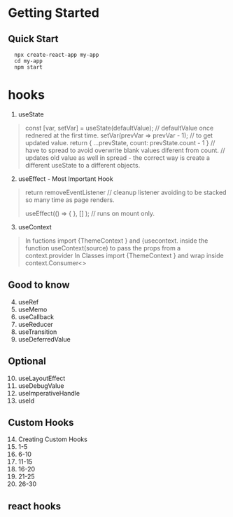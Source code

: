 # Getting Started

## Quick Start
      npx create-react-app my-app
      cd my-app
      npm start

# hooks
1. useState

> const [var, setVar] = useState(defaultValue); // defaultValue once rednered at the first time.
> setVar(prevVar => prevVar - 1); // to get updated value.
> return { ...prevState, count: prevState.count - 1 } // have to spread to avoid overwrite blank values diferent from count.
> // updates old value as well in spread - the correct way is create a different useState to a different objects.
    
2. useEffect - Most Important Hook

> return removeEventListener // cleanup listener avoiding to be stacked so many time as page renders.
>
> useEffect(() => {  },  [] ); // runs on mount only.
  
3. useContext

> In fuctions import {ThemeContext } and {usecontext. inside the function useContext(source) to pass the props from a context.provider
> In Classes import {ThemeContext } and wrap inside context.Consumer<>
> 
> 
  

## Good to know
4. useRef
5. useMemo
6. useCallback
7. useReducer
8. useTransition
9. useDeferredValue

## Optional
10. useLayoutEffect
11. useDebugValue
12. useImperativeHandle
13. useId

## Custom Hooks
14. Creating Custom Hooks
15. 1-5
16. 6-10
17. 11-15
18. 16-20
19. 21-25
20. 26-30

## react hooks
